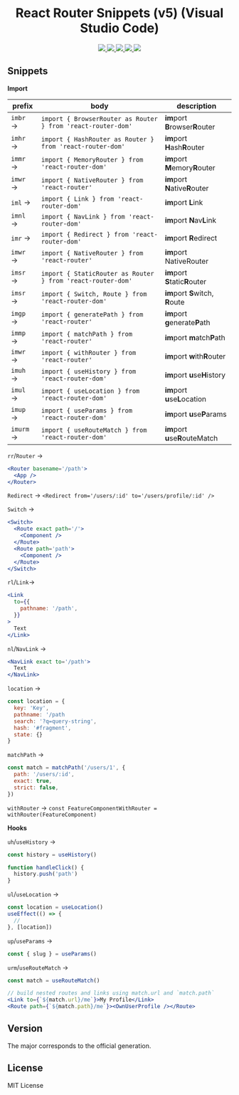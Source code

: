 <p>
  <h1 align="center">React Router Snippets (v5) (Visual Studio Code)</h1>
</p>

<p align="center">
  <a href="https://github.com/xianghongai/vscode-react-router-snippets">
    <img src="https://img.shields.io/github/repo-size/xianghongai/vscode-react-router-snippets?style=plastic&color=4ac51c">
  </a>
  <a href="https://marketplace.visualstudio.com/items?itemName=nicholashsiang.vscode-react-router-snippets">
    <img src="https://vsmarketplacebadge.apphb.com/version-short/nicholashsiang.vscode-react-router-snippets.svg?style=plastic&color=61dafb">
  </a>
  <a href="https://marketplace.visualstudio.com/items?itemName=nicholashsiang.vscode-react-router-snippets">
    <img src="https://vsmarketplacebadge.apphb.com/installs-short/nicholashsiang.vscode-react-router-snippets.svg?style=plastic&color=4ac51c">
  </a>
  <a href="https://marketplace.visualstudio.com/items?itemName=nicholashsiang.vscode-react-router-snippets">
    <img src="https://vsmarketplacebadge.apphb.com/rating-short/nicholashsiang.vscode-react-router-snippets.svg?style=plastic&color=4ac51c">
  </a>
  <a href="https://marketplace.visualstudio.com/items?itemName=nicholashsiang.vscode-react-router-snippets">
    <img src="https://img.shields.io/github/license/xianghongai/vscode-react-router-snippets?maxAge=2592000&style=plastic&color=4ac51c">
  </a>
</p>

## Snippets

**Import**

| prefix    | body                                                         | description                      |
|-----------|--------------------------------------------------------------|----------------------------------|
| `imbr` →  | `import { BrowserRouter as Router } from 'react-router-dom'` | **im**port **B**rowser**R**outer |
| `imhr` →  | `import { HashRouter as Router } from 'react-router-dom'`    | **im**port **H**ash**R**outer    |
| `immr` →  | `import { MemoryRouter } from 'react-router-dom'`            | **im**port **M**emory**R**outer  |
| `imwr` →  | `import { NativeRouter } from 'react-router'`                | **im**port **N**ative**R**outer  |
| `iml` →   | `import { Link } from 'react-router-dom'`                    | **im**port **L**ink              |
| `imnl` →  | `import { NavLink } from 'react-router-dom'`                 | **im**port **N**av**L**ink       |
| `imr` →   | `import { Redirect } from 'react-router-dom'`                | **im**port **R**edirect          |
| `imwr` →  | `import { NativeRouter } from 'react-router'`                | **im**port NativeRouter          |
| `imsr` →  | `import { StaticRouter as Router } from 'react-router-dom'`  | **im**port **S**tatic**R**outer  |
| `imsr` →  | `import { Switch, Route } from 'react-router-dom'`           | **im**port **S**witch, **R**oute |
| `imgp` →  | `import { generatePath } from 'react-router'`                | **im**port **g**enerate**P**ath  |
| `immp` →  | `import { matchPath } from 'react-router'`                   | **im**port **m**atch**P**ath     |
| `imwr` →  | `import { withRouter } from 'react-router'`                  | **im**port **w**ith**R**outer    |
| `imuh` →  | `import { useHistory } from 'react-router-dom'`              | **im**port **u**se**H**istory    |
| `imul` →  | `import { useLocation } from 'react-router-dom'`             | **im**port **u**se**L**ocation   |
| `imup` →  | `import { useParams } from 'react-router-dom'`               | **im**port **u**se**P**arams     |
| `imurm` → | `import { useRouteMatch } from 'react-router-dom'`           | **im**port **u**se**R**outeMatch |

`rr`/`Router` →

```jsx
<Router basename='/path'>
  <App />
</Router>
```

`Redirect` → `<Redirect from='/users/:id' to='/users/profile/:id' />`

`Switch` →

```jsx
<Switch>
  <Route exact path='/'>
    <Component />
  </Route>
  <Route path='path'>
    <Component />
  </Route>
</Switch>
```

`rl`/`Link`→

```jsx
<Link
  to={{
    pathname: '/path',
  }}
>
  Text
</Link>
```

`nl`/`NavLink` →

```jsx
<NavLink exact to='/path'>
  Text
</NavLink>
```

`location` →

```javascript
const location = {
  key: 'Key',
  pathname: '/path
  search: '?q=query-string',
  hash: '#fragment',
  state: {}
}
```

`matchPath` →

```jsx
const match = matchPath('/users/1', {
  path: '/users/:id',
  exact: true,
  strict: false,
})
```

`withRouter` → `const FeatureComponentWithRouter = withRouter(FeatureComponent)`

**Hooks**

`uh`/`useHistory` →

```jsx
const history = useHistory()

function handleClick() {
  history.push('path')
}
```

`ul`/`useLocation` →

```jsx
const location = useLocation()
useEffect(() => {
  //
}, [location])
```

`up`/`useParams` →

```jsx
const { slug } = useParams()
```


`urm`/`useRouteMatch` →

```jsx
const match = useRouteMatch()

// build nested routes and links using match.url and `match.path`
<Link to={`${match.url}/me`}>My Profile</Link>
<Route path={`${match.path}/me`}><OwnUserProfile /></Route>
```

## Version

The major corresponds to the official generation.

## License

MIT License
